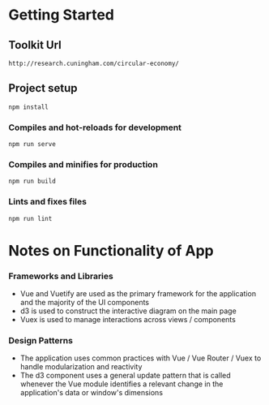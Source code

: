 # Getting Started

## Toolkit Url
```
http://research.cuningham.com/circular-economy/
```

## Project setup
```
npm install
```

### Compiles and hot-reloads for development
```
npm run serve
```

### Compiles and minifies for production
```
npm run build
```

### Lints and fixes files
```
npm run lint
```

# Notes on Functionality of App

### Frameworks and Libraries
- Vue and Vuetify are used as the primary framework for the application and the majority of the UI components
- d3 is used to construct the interactive diagram on the main page
- Vuex is used to manage interactions across views / components


### Design Patterns
- The application uses common practices with Vue / Vue Router / Vuex to handle modularization and reactivity
- The d3 component uses a general update pattern that is called whenever the Vue module identifies a relevant change in the application's data or window's dimensions

